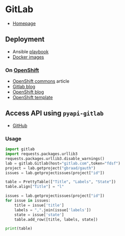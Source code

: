 GitLab
======

  * [Homepage](http://gitlab.com/)


## Deployment

  * Ansible [playbook](https://github.com/gbraad/ansible-playbook-gitlab)
  * [Docker images](https://hub.docker.com/r/gitlab/gitlab-ce/)


### On [OpenShift](../openshift.md)

  * [OpenShift commons](https://blog.openshift.com/code-test-deploy-with-gitlab-on-openshift-commons-briefing-49/) article
  * [Gitlab blog](https://about.gitlab.com/2016/06/28/get-started-with-openshift-origin-3-and-gitlab/)
  * [OpenShift blog](https://blog.openshift.com/deploy-gitlab-openshift/)
  * [OpenShift template](https://gitlab.com/gitlab-org/omnibus-gitlab/raw/master/docker/openshift-template.json)


## Access API using `pyapi-gitlab`

  * [GitHub](https://github.com/pyapi-gitlab/pyapi-gitlab)

### Usage
```python
import gitlab
import requests.packages.urllib3
requests.packages.urllib3.disable_warnings()
lab = gitlab.Gitlab(host="gitlab.com",token="fdsf")
project = lab.getproject("gbraad/gauth")
issues = lab.getprojectissues(project["id"])

table = PrettyTable(["Title", "Labels", "State"])
table.align["Title"] = "l"

issues = lab.getprojectissues(project["id"])
for issue in issues:
    title = issue['title']
    labels = ",".join(issue['labels'])
    state = issue['state']
    table.add_row([title, labels, state])

print(table)
```
